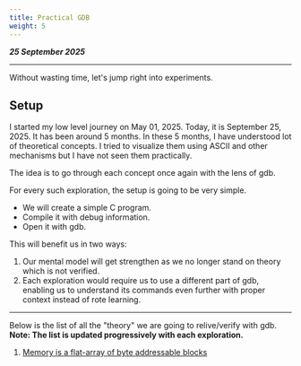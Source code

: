 ```yaml
---
title: Practical GDB
weight: 5
---
```


_**25 September 2025**_

***

Without wasting time, let's jump right into experiments.

## Setup

I started my low level journey on May 01, 2025. Today, it is September 25, 2025. It has been around 5 months. In these 5 months, I have understood lot of theoretical concepts. I tried to visualize them using ASCII and other mechanisms but I have not seen them practically.

The idea is to go through each concept once again with the lens of gdb.

For every such exploration, the setup is going to be very simple. 

- We will create a simple C program.
- Compile it with debug information.
- Open it with gdb.

This will benefit us in two ways:

1. Our mental model will get strengthen as we no longer stand on theory which is not verified.
2. Each exploration would require us to use a different part of gdb, enabling us to understand its commands even further with proper context instead of rote learning.

---

Below is the list of all the "theory" we are going to relive/verify with gdb. **Note: The list is updated progressively with each exploration.**

1. [Memory is a flat-array of byte addressable blocks](./memory-is-byte-addressable.md)